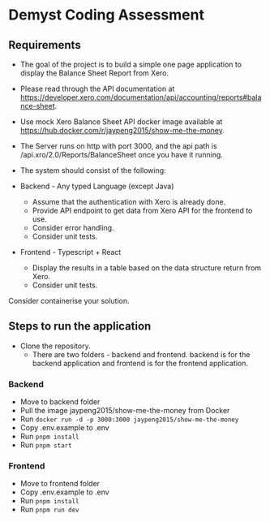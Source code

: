 # Demyst Coding Assessment

## Requirements

- The goal of the project is to build a simple one page application to display the Balance Sheet Report from Xero.

- Please read through the API documentation at https://developer.xero.com/documentation/api/accounting/reports#balance-sheet.

- Use mock Xero Balance Sheet API docker image available at https://hub.docker.com/r/jaypeng2015/show-me-the-money.

- The Server runs on http with port 3000, and the api path is /api.xro/2.0/Reports/BalanceSheet once you have it running.

- The system should consist of the following:

- Backend - Any typed Language (except Java)

  - Assume that the authentication with Xero is already done.
  - Provide API endpoint to get data from Xero API for the frontend to use.
  - Consider error handling.
  - Consider unit tests.
  
- Frontend - Typescript + React

  - Display the results in a table based on the data structure return from Xero.
  - Consider unit tests.

Consider containerise your solution.


## Steps to run the application

- Clone the repository.
  - There are two folders - backend and frontend. backend is for the backend application and frontend is for the frontend application.

### Backend
- Move to backend folder
- Pull the image jaypeng2015/show-me-the-money from Docker 
- Run `docker run -d -p 3000:3000 jaypeng2015/show-me-the-money`
- Copy .env.example to .env
- Run `pnpm install`
- Run `pnpm start`

### Frontend
- Move to frontend folder
- Copy .env.example to .env
- Run `pnpm install`
- Run `pnpm run dev`